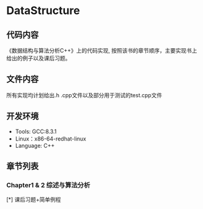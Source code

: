 # DataStructure
## 代码内容
《数据结构与算法分析C++》上的代码实现, 按照该书的章节顺序，主要实现书上给出的例子以及课后习题。

## 文件内容
所有实现均计划给出.h .cpp文件以及部分用于测试的test.cpp文件

## 开发环境
* Tools: GCC:8.3.1
* Linux：x86-64-redhat-linux
* Language: C++

## 章节列表
### Chapter1 & 2 综述与算法分析
[*] 课后习题+简单例程
